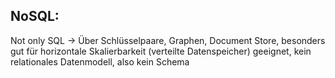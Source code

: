 ## NoSQL:
Not only SQL -> Über Schlüsselpaare, Graphen, Document Store, besonders gut für horizontale Skalierbarkeit (verteilte Datenspeicher) geeignet, kein relationales Datenmodell, also kein Schema